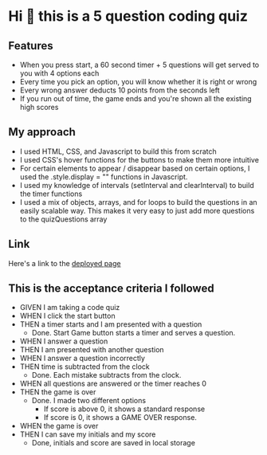 # Hi 👋 this is a 5 question coding quiz

## Features
* When you press start, a 60 second timer + 5 questions will get served to you with 4 options each
* Every time you pick an option, you will know whether it is right or wrong
* Every wrong answer deducts 10 points from the seconds left
* If you run out of time, the game ends and you're shown all the existing high scores

## My approach
* I used HTML, CSS, and Javascript to build this from scratch
* I used CSS's hover functions for the buttons to make them more intuitive
* For certain elements to appear / disappear based on certain options, I used the .style.display = "" functions in Javascript. 
* I used my knowledge of intervals (setInterval and clearInterval) to build the timer functions
* I used a mix of objects, arrays, and for loops to build the questions in an easily scalable way. This makes it very easy to just add more questions to the quizQuestions array

## Link
Here's a link to the [deployed page](https://rpgarde.github.io/coding-quiz/)

## This is the acceptance criteria I followed
* GIVEN I am taking a code quiz
* WHEN I click the start button
* THEN a timer starts and I am presented with a question
    * Done. Start Game button starts a timer and serves a question.
* WHEN I answer a question
* THEN I am presented with another question
* WHEN I answer a question incorrectly
* THEN time is subtracted from the clock
    * Done. Each mistake subtracts from the clock.
* WHEN all questions are answered or the timer reaches 0
* THEN the game is over
    * Done. I made two different options
        * If score is above 0, it shows a standard response
        * If score is 0, it shows a GAME OVER response.
* WHEN the game is over
* THEN I can save my initials and my score
    * Done, initials and score are saved in local storage
